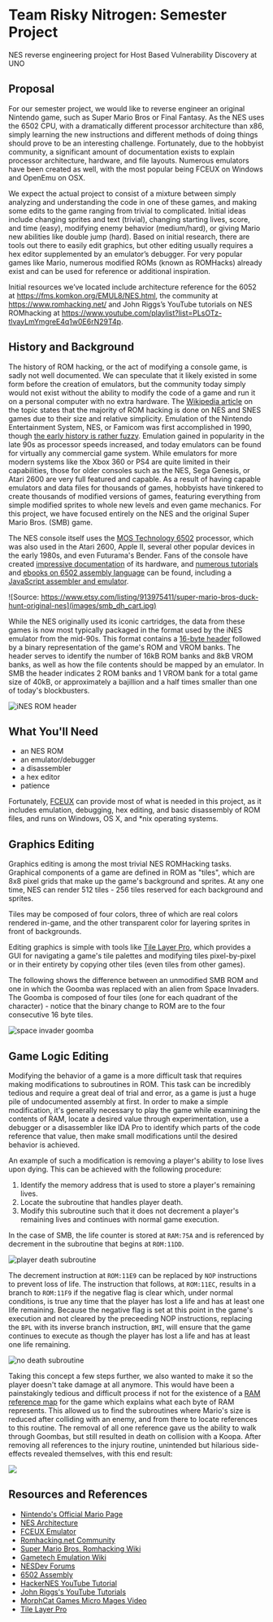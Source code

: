 # Team Risky Nitrogen: Semester Project
NES reverse engineering project for Host Based Vulnerability Discovery at UNO

## Proposal

For our semester project, we would like to reverse engineer an original Nintendo game, such as Super Mario Bros or Final Fantasy. As the NES uses the 6502 CPU, with a dramatically different processor architecture than x86, simply learning the new instructions and different methods of doing things should prove to be an interesting challenge. Fortunately, due to the hobbyist community, a significant amount of documentation exists to explain processor architecture, hardware, and file layouts. Numerous emulators have been created as well, with the most popular being FCEUX on Windows and OpenEmu on OSX.

We expect the actual project to consist of a mixture between simply analyzing and understanding the code in one of these games, and making some edits to the game ranging from trivial to complicated. Initial ideas include changing sprites and text (trivial), changing starting lives, score, and time (easy), modifying enemy behavior (medium/hard), or giving Mario new abilities like double jump (hard). Based on initial research, there are tools out there to easily edit graphics, but other editing usually requires a hex editor supplemented by an emulator’s debugger. For very popular games like Mario, numerous modified ROMs (known as ROMHacks) already exist and can be used for reference or additional inspiration.

Initial resources we’ve located include architecture reference for the 6052 at https://fms.komkon.org/EMUL8/NES.html, the community at https://www.romhacking.net/ and John Riggs’s YouTube tutorials on NES ROMhacking at https://www.youtube.com/playlist?list=PLsOTz-tlvayLmYmgreE4q1w0E6rN29T4p.

## History and Background

The history of ROM hacking, or the act of modifying a console game, is sadly not well documented. We can speculate that it likely existed in some form before the creation of emulators, but the community today simply would not exist without the ability to modify the code of a game and run it on a personal computer with no extra hardware. The [Wikipedia article](https://en.wikipedia.org/wiki/ROM_hacking) on the topic states that the majority of ROM hacking is done on NES and SNES games due to their size and relative simplicity. Emulation of the Nintendo Entertainment System, NES, or Famicom was first accomplished in 1990, though [the early history is rather fuzzy](https://emulation.gametechwiki.com/index.php/History_of_emulation#NES). Emulation gained in popularity in the late 90s as processor speeds increased, and today emulators can be found for virtually any commercial game system. While emulators for more modern systems like the Xbox 360 or PS4 are quite limited in their capabilities, those for older consoles such as the NES, Sega Genesis, or Atari 2600 are very full featured and capable. As a result of having capable emulators and data files for thousands of games, hobbyists have tinkered to create thousands of modified versions of games, featuring everything from simple modified sprites to whole new levels and even game mechanics. For this project, we have focused entirely on the NES and the original Super Mario Bros. (SMB) game.

The NES console itself uses the [MOS Technology 6502](https://en.wikipedia.org/wiki/MOS_Technology_6502) processor, which was also used in the Atari 2600, Apple II, several other popular devices in the early 1980s, and even Futurama's Bender. Fans of the console have created [impressive documentation](https://fms.komkon.org/EMUL8/NES.html) of its hardware, and [numerous tutorials](https://wiki.nesdev.com/w/index.php/Programming_guide) and [ebooks on 6502 assembly language](https://en.wikibooks.org/wiki/6502_Assembly) can be found, including a [JavaScript assembler and emulator](https://skilldrick.github.io/easy6502/).

![Source: https://www.etsy.com/listing/913975411/super-mario-bros-duck-hunt-original-nes](images/smb_dh_cart.jpg)

While the NES originally used its iconic cartridges, the data from these games is now most typically packaged in the format used by the iNES emulator from the mid-90s. This format contains a [16-byte header](https://fms.komkon.org/EMUL8/NES.html#LABC) followed by a binary representation of the game's ROM and VROM banks. The header serves to identify the number of 16kB ROM banks and 8kB VROM banks, as well as how the file contents should be mapped by an emulator. In SMB the header indicates 2 ROM banks and 1 VROM bank for a total game size of 40kB, or approximately a bajillion and a half times smaller than one of today's blockbusters.

![iNES ROM header](images/smb_header.png)

## What You'll Need

- an NES ROM
- an emulator/debugger
- a disassembler
- a hex editor
- patience

Fortunately, [FCEUX](http://fceux.com/web/home.html) can provide most of what is needed in this project, as it includes emulation, debugging, hex editing, and basic disassembly of ROM files, and runs on Windows, OS X, and *nix operating systems.

## Graphics Editing

Graphics editing is among the most trivial NES ROMHacking tasks. Graphical components of a game are defined in ROM as "tiles", which are 8x8 pixel grids that make up the game's background and sprites. At any one time, NES can render 512 tiles - 256 tiles reserved for each background and sprites.

Tiles may be composed of four colors, three of which are real colors rendered in-game, and the other transparent color for layering sprites in front of backgrounds.

Editing graphics is simple with tools like [Tile Layer Pro](https://www.romhacking.net/utilities/108/), which provides a GUI for navigating a game's tile palettes and modifying tiles pixel-by-pixel or in their entirety by copying other tiles (even tiles from other games).

The following shows the difference between an unmodified SMB ROM and one in which the Goomba was replaced with an alien from Space Invaders. The Goomba is composed of four tiles (one for each quadrant of the character) - notice that the binary change to ROM are to the four consecutive 16 byte tiles.

![space invader goomba](images/space_invaders.png)

## Game Logic Editing

Modifying the behavior of a game is a more difficult task that requires making modifications to subroutines in ROM. This task can be incredibly tedious and require a great deal of trial and error, as a game is just a huge pile of undocumented assembly at first. In order to make a simple modification, it's generally necessary to play the game while examining the contents of RAM, locate a desired value through experimentation, use a debugger or a disassembler like IDA Pro to identify which parts of the code reference that value, then make small modifications until the desired behavior is achieved.

An example of such a modification is removing a player's ability to lose lives upon dying. This can be achieved with the following procedure:

1. Identify the memory address that is used to store a player's remaining lives.
2. Locate the subroutine that handles player death.
3. Modify this subroutine such that it does not decrement a player's remaining lives and continues with normal game execution.

In the case of SMB, the life counter is stored at `RAM:75A` and is referenced by decrement in the subroutine that begins at `ROM:11DD`.

![player death subroutine](images/sub_playerdeath.png)

The decrement instruction at `ROM:11E9` can be replaced by `NOP` instructions to prevent loss of life. The instruction that follows, at `ROM:11EC`, results in a branch to `ROM:11F9` if the negative flag is clear which, under normal conditions, is true any time that the player has lost a life and has at least one life remaining. Because the negative flag is set at this point in the game's execution and not cleared by the preceeding NOP instructions, replacing the `BPL` with its inverse branch instruction, `BMI`, will ensure that the game continues to execute as though the player has lost a life and has at least one life remaining.

![no death subroutine](images/sub_nodeath.png)

Taking this concept a few steps further, we also wanted to make it so the player doesn't take damage at all anymore. This would have been a painstakingly tedious and difficult process if not for the existence of a [RAM reference map](https://datacrystal.romhacking.net/wiki/Super_Mario_Bros.:RAM_map) for the game which explains what each byte of RAM represents. This allowed us to find the subroutines where Mario's size is reduced after colliding with an enemy, and from there to locate references to this routine. The removal of all one reference gave us the ability to walk through Goombas, but still resulted in death on collision with a Koopa. After removing all references to the injury routine, unintended but hilarious side-effects revealed themselves, with this end result:

[![](http://img.youtube.com/vi/H5fuS086ks0/0.jpg)](http://www.youtube.com/watch?v=H5fuS086ks0 "Murder Machine Mario")


## Resources and References
* [Nintendo's Official Mario Page](https://mario.nintendo.com/)
* [NES Architecture](https://fms.komkon.org/EMUL8/NES.html)
* [FCEUX Emulator](http://fceux.com/web/home.html)
* [Romhacking.net Community](http://romhacking.net)
* [Super Mario Bros. Romhacking Wiki](https://datacrystal.romhacking.net/wiki/Super_Mario_Bros.)
* [Gametech Emulation Wiki](https://emulation.gametechwiki.com/index.php/Main_Page)
* [NESDev Forums](https://forums.nesdev.com/index.php)
* [6502 Assembly](https://en.wikibooks.org/wiki/6502_Assembly)
* [HackerNES YouTube Tutorial](https://www.youtube.com/watch?v=fZOUezXZS4U)
* [John Riggs's YouTube Tutorials](https://www.youtube.com/playlist?list=PLsOTz-tlvayLmYmgreE4q1w0E6rN29T4p)
* [MorphCat Games Micro Mages Video](https://www.youtube.com/watch?v=ZWQ0591PAxM)
* [Tile Layer Pro](https://www.romhacking.net/utilities/108/)
